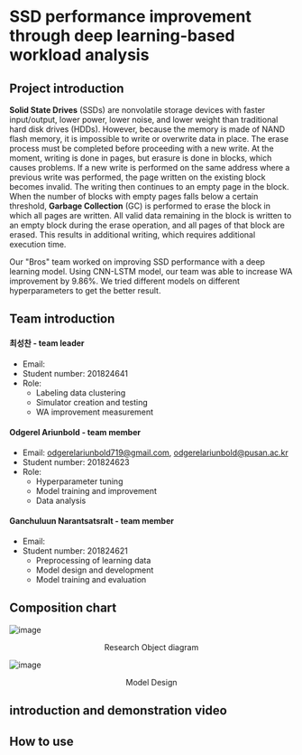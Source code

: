 # SSD performance improvement through deep learning-based workload analysis

## Project introduction
<b>Solid State Drives</b> (SSDs) are nonvolatile storage devices with faster input/output, lower power, lower noise, and lower weight than traditional hard disk drives (HDDs). However, because the memory is made of NAND flash memory, it is impossible to write or overwrite data in place. The erase process must be completed before proceeding with a new write. At the moment, writing is done in pages, but erasure is done in blocks, which causes problems. If a new write is performed on the same address where a previous write was performed, the page written on the existing block becomes invalid. The writing then continues to an empty page in the block. When the number of blocks with empty pages falls below a certain threshold, <b>Garbage Collection</b> (GC) is performed to erase the block in which all pages are written. All valid data remaining in the block is written to an empty block during the erase operation, and all pages of that block are erased. This results in additional writing, which requires additional execution time. 

Our "Bros" team worked on improving SSD performance with a deep learning model. Using CNN-LSTM model, our team was able to increase WA improvement by 9.86%. We tried different models on different hyperparameters to get the better result.

## Team introduction

#### 최성찬 - team leader
* Email: 
* Student number: 201824641
* Role:
  - Labeling data clustering
  - Simulator creation and testing
  - WA improvement measurement

#### Odgerel Ariunbold - team member
* Email: odgerelariunbold719@gmail.com, odgerelariunbold@pusan.ac.kr
* Student number: 201824623
* Role: 
  - Hyperparameter tuning
  - Model training and improvement
  - Data analysis

#### Ganchuluun Narantsatsralt - team member
* Email: 
* Student number: 201824621
  - Preprocessing of learning data
  - Model design and development
  - Model training and evaluation

## Composition chart

![image](https://user-images.githubusercontent.com/115723043/195658439-8393a8b0-ba13-46ac-a066-cf8f93f77b6e.png)
<div align="center">
  <p> Research Object diagram </p>
</div>

![image](https://user-images.githubusercontent.com/115723043/195658404-26ade6a7-19e4-479d-808b-e6cdc936f800.png)
<div align="center">
  <p> Model Design </p>
</div>

## introduction and demonstration video

## How to use
